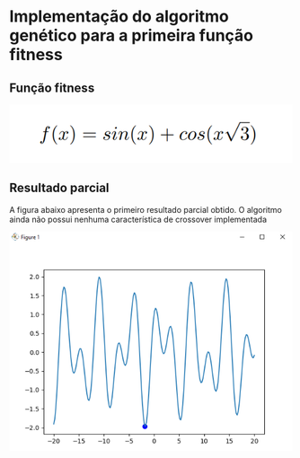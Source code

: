 # Implementação do algoritmo genético para a primeira função fitness

## Função fitness

![alt text](../img/funcao1.png)

## Resultado parcial

A figura abaixo apresenta o primeiro resultado parcial obtido. O algoritmo ainda não possui nenhuma característica de crossover implementada

![alt text](../img/resultado1.png)